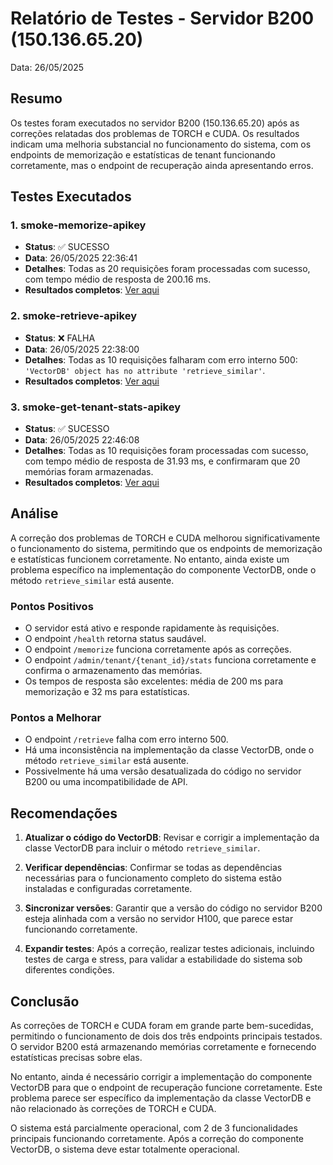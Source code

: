 # Relatório de Testes - Servidor B200 (150.136.65.20)

Data: 26/05/2025

## Resumo

Os testes foram executados no servidor B200 (150.136.65.20) após as correções relatadas dos problemas de TORCH e CUDA. Os resultados indicam uma melhoria substancial no funcionamento do sistema, com os endpoints de memorização e estatísticas de tenant funcionando corretamente, mas o endpoint de recuperação ainda apresentando erros.

## Testes Executados

### 1. smoke-memorize-apikey
- **Status**: ✅ SUCESSO
- **Data**: 26/05/2025 22:36:41
- **Detalhes**: Todas as 20 requisições foram processadas com sucesso, com tempo médio de resposta de 200.16 ms.
- **Resultados completos**: [Ver aqui](/home/aicube/qube_neural_memory/k6/results/b200/smoke/smoke-memorize-apikey/26052025223641/SUMMARY.md)

### 2. smoke-retrieve-apikey
- **Status**: ❌ FALHA
- **Data**: 26/05/2025 22:38:00
- **Detalhes**: Todas as 10 requisições falharam com erro interno 500: `'VectorDB' object has no attribute 'retrieve_similar'`.
- **Resultados completos**: [Ver aqui](/home/aicube/qube_neural_memory/k6/results/b200/smoke/smoke-retrieve-apikey/26052025223800/SUMMARY.md)

### 3. smoke-get-tenant-stats-apikey
- **Status**: ✅ SUCESSO
- **Data**: 26/05/2025 22:46:08
- **Detalhes**: Todas as 10 requisições foram processadas com sucesso, com tempo médio de resposta de 31.93 ms, e confirmaram que 20 memórias foram armazenadas.
- **Resultados completos**: [Ver aqui](/home/aicube/qube_neural_memory/k6/results/b200/smoke/smoke-get-tenant-stats-apikey/26052025224608/SUMMARY.md)

## Análise

A correção dos problemas de TORCH e CUDA melhorou significativamente o funcionamento do sistema, permitindo que os endpoints de memorização e estatísticas funcionem corretamente. No entanto, ainda existe um problema específico na implementação do componente VectorDB, onde o método `retrieve_similar` está ausente.

### Pontos Positivos
- O servidor está ativo e responde rapidamente às requisições.
- O endpoint `/health` retorna status saudável.
- O endpoint `/memorize` funciona corretamente após as correções.
- O endpoint `/admin/tenant/{tenant_id}/stats` funciona corretamente e confirma o armazenamento das memórias.
- Os tempos de resposta são excelentes: média de 200 ms para memorização e 32 ms para estatísticas.

### Pontos a Melhorar
- O endpoint `/retrieve` falha com erro interno 500.
- Há uma inconsistência na implementação da classe VectorDB, onde o método `retrieve_similar` está ausente.
- Possivelmente há uma versão desatualizada do código no servidor B200 ou uma incompatibilidade de API.

## Recomendações

1. **Atualizar o código do VectorDB**: Revisar e corrigir a implementação da classe VectorDB para incluir o método `retrieve_similar`.

2. **Verificar dependências**: Confirmar se todas as dependências necessárias para o funcionamento completo do sistema estão instaladas e configuradas corretamente.

3. **Sincronizar versões**: Garantir que a versão do código no servidor B200 esteja alinhada com a versão no servidor H100, que parece estar funcionando corretamente.

4. **Expandir testes**: Após a correção, realizar testes adicionais, incluindo testes de carga e stress, para validar a estabilidade do sistema sob diferentes condições.

## Conclusão

As correções de TORCH e CUDA foram em grande parte bem-sucedidas, permitindo o funcionamento de dois dos três endpoints principais testados. O servidor B200 está armazenando memórias corretamente e fornecendo estatísticas precisas sobre elas.

No entanto, ainda é necessário corrigir a implementação do componente VectorDB para que o endpoint de recuperação funcione corretamente. Este problema parece ser específico da implementação da classe VectorDB e não relacionado às correções de TORCH e CUDA.

O sistema está parcialmente operacional, com 2 de 3 funcionalidades principais funcionando corretamente. Após a correção do componente VectorDB, o sistema deve estar totalmente operacional.